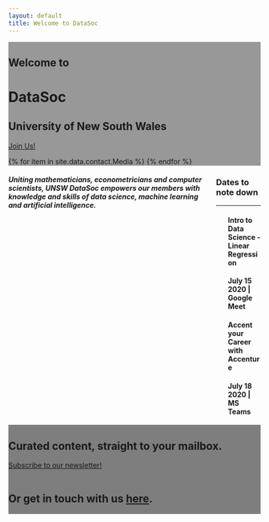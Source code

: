 ```yaml
---
layout: default
title: Welcome to DataSoc
---
```

<div class="pageloader"></div>
<div class="infraloader is-active"></div>        
<!-- Hero and Navbar -->
<div class="hero is-bold is-medium" style="background-image: url('/assets/images/events/cover.jpg'); background-position: center bottom; background-attachment: fixed; background-size: cover;">
    <div class="hero-body" style=" background:rgba(0,0,0,0.4);">
        <div class="container">
            <div class="columns is-vcentered">
                <div class="column is-offset-8 is-hero-title ">
                    <h2 class="subtitle is-4 has-text-light">Welcome to</h2>
                    <h1 class="title is-1 is-bigger has-text-light">DataSoc</h1> 
                    <h2 class="subtitle is-4 has-text-light">University of New South Wales</h2>
                    <p class="">
                        <a href="https://docs.google.com/forms/d/e/1FAIpQLSffSdDlZLRMnWokOwlpKEVaaklL39nkgkjnZ0iaqdoL134nVA/viewform?usp=sf_link" class="button button-cta is-bold btn-align secondary-btn raised" target="blank">Join Us!</a>
                    </p>
                    <div class="social-links pt-5">
                        {% for item in site.data.contact.Media %}
                        <a href="{{ item.link }}"><span class="icon has-text-light "><i class="{{ item.img_class }}"></i></span></a>
                        {% endfor %}
                    </div>
                </div>
            </div>
        </div>
    </div>
</div>
<div class="hero is-medium">
    <div class="hero-body">
        <div class="columns is-vcentered">
            <div class="column is-7 has-text-centered">
                <div class="columns">
                    <div class="column is-three-fifths is-offset-one-fifth">
                        <h4 class="subtitle is-3"><i>Uniting mathematicians, econometricians and computer scientists, UNSW DataSoc empowers our members with knowledge and skills of data science, machine learning and artificial intelligence.</i></h4>
                    </div>
                </div>
            </div>
            <div class="column is-5">
                <div class='box'>
                    <h3 class='title is-2 has-text-centered'>Dates to note down </h3>
                    <hr>
                    <ol><div class="box is-outlined">
                            <h4 class='title is-4 has-text-centered'>Intro to Data Science - Linear Regression</h4>
                            <h4 class='has-text-centered'> July 15 2020 | Google Meet</h4>
                        </div>
                    </ol>
                    <ol><div class="box is-outlined">
                            <h4 class='title is-4 has-text-centered'>Accent your Career with Accenture</h4>
                            <h4 class='has-text-centered'> July 18 2020 | MS Teams</h4>
                        </div>
                    </ol>
                </div>
            </div>
        </div>
    </div>
</div>
<div class="hero is-bold is-medium" style="background-image: url('/assets/images/events/ibm.jpg'); background-position: center bottom; background-attachment: fixed; background-size: cover;">
    <div class="hero-body" style="background:rgba(0,0,0,0.5);">
        <div class="container">
            <div class="columns is-vcentered">
                <div class="column is-6 is-hero-title">
                    <h2 class="subtitle is-4 has-text-white">Curated content, straight to your mailbox.</h2>
                    <a href="https://unswdata.us19.list-manage.com/subscribe/post?u=8dc568d0db37b26ed75ba4d94&amp;id=01f8128da2" class="button button-cta is-bold btn-align secondary-btn raised" target="blank">Subscribe to our newsletter!</a>
                    <br><br>
                    <h2 class="subtitle is-4 has-text-white">Or get in touch with us <a href="/contact/">here</a>.</h2>
                </div>
            </div>
        </div>
    </div>
</div>